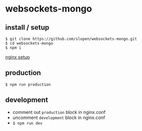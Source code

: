 # websockets-mongo

## install / setup
```
$ git clone https://github.com/slopen/websockets-mongo.git
$ cd websockets-mongo
$ npm i
```

[nginx setup](/nginx)

## production
```
$ npm run production
```

## development

* comment out `production` block in nginx.conf
* uncomment `development` block in nginx.conf
* ```$ npm run dev```
